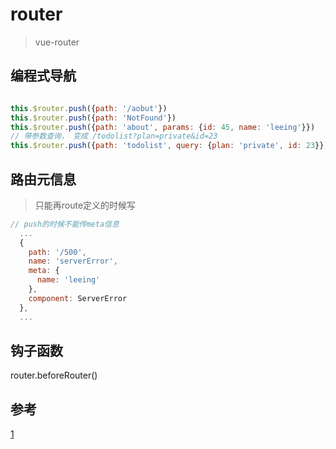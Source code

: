 # router

> vue-router

## 编程式导航

```js

```

```js
this.$router.push({path: '/aobut'})
this.$router.push({path: 'NotFound'})
this.$router.push({path: 'about', params: {id: 45, name: 'leeing'}})
// 带参数查询， 变成 /todolist?plan=private&id=23
this.$router.push({path: 'todolist', query: {plan: 'private', id: 23}})
```

## 路由元信息

> 只能再route定义的时候写

```js
// push的时候不能传meta信息
  ...
  {
    path: '/500',
    name: 'serverError',
    meta: {
      name: 'leeing'
    },
    component: ServerError
  },
  ...
```

## 钩子函数

router.beforeRouter()

## 参考

[1](https://router.vuejs.org/zh-cn/essentials/navigation.html)